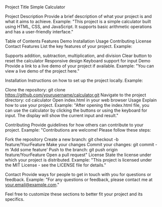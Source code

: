 Project Title
Simple Calculator

Project Description
Provide a brief description of what your project is and what it aims to achieve.
Example:
"This project is a simple calculator built using HTML, CSS, and JavaScript. It supports basic arithmetic operations and has a user-friendly interface."

Table of Contents
Features
Demo
Installation
Usage
Contributing
License
Contact
Features
List the key features of your project.
Example:

Supports addition, subtraction, multiplication, and division
Clear button to reset the calculator
Responsive design
Keyboard support for input
Demo
Provide a link to a live demo of your project if available.
Example:
"You can view a live demo of the project here."

Installation
Instructions on how to set up the project locally.
Example:

Clone the repository: git clone https://github.com/yourusername/calculator.git
Navigate to the project directory: cd calculator
Open index.html in your web browser
Usage
Explain how to use your project.
Example:
"After opening the index.html file, you can use the calculator by clicking the buttons or using the keyboard for input. The display will show the current input and result."

Contributing
Provide guidelines for how others can contribute to your project.
Example:
"Contributions are welcome! Please follow these steps:

Fork the repository
Create a new branch: git checkout -b feature/YourFeature
Make your changes
Commit your changes: git commit -m 'Add some feature'
Push to the branch: git push origin feature/YourFeature
Open a pull request"
License
State the license under which your project is distributed.
Example:
"This project is licensed under the MIT License - see the LICENSE file for details."

Contact
Provide ways for people to get in touch with you for questions or feedback.
Example:
"For any questions or feedback, please contact me at your.email@example.com."

Feel free to customize these sections to better fit your project and its specifics.
